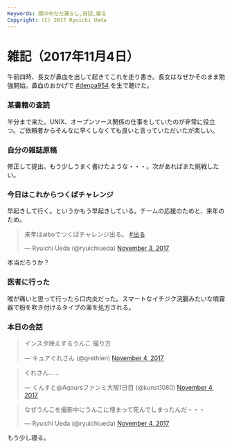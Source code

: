 ```yaml
---
Keywords: 頭の中だだ漏らし,日記,寝る
Copyright: (C) 2017 Ryuichi Ueda
---
```


# 雑記（2017年11月4日）

午前四時、長女が鼻血を出して起きてこれを走り書き。長女はなぜかそのまま勉強開始。鼻血のおかげで [#denpa954](https://t.co/J9fHgXlOZL) を生で聴けた。

### 某書籍の査読

半分まで来た。UNIX、オープンソース関係の仕事をしていたのが非常に役立つ。ご依頼者からそんなに早くしなくても良いと言っていただいたが楽しい。

### 自分の雑誌原稿

修正して提出。もう少しうまく書けたような・・・。次があればまた挑戦したい。


### 今日はこれからつくばチャレンジ

早起きして行く。というかもう早起きしている。チームの応援のためと、来年のため。

<blockquote class="twitter-tweet"><p lang="ja" dir="ltr">来年はaiboでつくばチャレンジ出る。 <a href="https://twitter.com/hashtag/%E5%87%BA%E3%82%8B?src=hash&amp;ref_src=twsrc%5Etfw">#出る</a></p>&mdash; Ryuichi Ueda (@ryuichiueda) <a href="https://twitter.com/ryuichiueda/status/926323125444153344?ref_src=twsrc%5Etfw">November 3, 2017</a></blockquote> <script async src="https://platform.twitter.com/widgets.js" charset="utf-8"></script>

本当だろうか？

### 医者に行った

喉が痛いと思って行ったら口内炎だった。スマートなイチジク浣腸みたいな噴霧器で粉を吹き付けるタイプの薬を処方される。

### 本日の会話

<blockquote class="twitter-tweet"><p lang="ja" dir="ltr">インスタ映えするうんこ 撮り方</p>&mdash; キュアぐれさん (@grethlen) <a href="https://twitter.com/grethlen/status/926701174962642944?ref_src=twsrc%5Etfw">November 4, 2017</a></blockquote> <script async src="https://platform.twitter.com/widgets.js" charset="utf-8"></script>

<blockquote class="twitter-tweet"><p lang="ja" dir="ltr">ぐれさん……</p>&mdash; くんすと@Aqoursファンミ大阪1日目 (@kunst1080) <a href="https://twitter.com/kunst1080/status/926704756302651392?ref_src=twsrc%5Etfw">November 4, 2017</a></blockquote> <script async src="https://platform.twitter.com/widgets.js" charset="utf-8"></script>

<blockquote class="twitter-tweet"><p lang="ja" dir="ltr">なぜうんこを撮影中にうんこに埋まって死んでしまったんだ・・・</p>&mdash; Ryuichi Ueda (@ryuichiueda) <a href="https://twitter.com/ryuichiueda/status/926705138873417728?ref_src=twsrc%5Etfw">November 4, 2017</a></blockquote> <script async src="https://platform.twitter.com/widgets.js" charset="utf-8"></script>


もう少し寝る。

